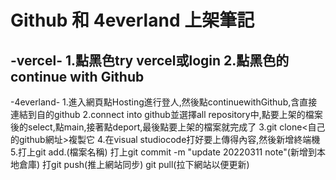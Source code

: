 # Github 和 4everland 上架筆記
-vercel-
1.點黑色try vercel或login
2.點黑色的continue with Github
--------------------------------------
-4everland-
1.進入網頁點Hosting進行登人,然後點continuewithGithub,含直接連結到自的github
2.connect into github並選擇all repository中,點要上架的檔案後的select,點main,接著點deport,最後點要上架的檔案就完成了
3.git clone<自己的github網址>複製它
4.在visual studiocode打好要上傳得內容,然後新增終端機
5.打上git add.(檔案名稱)
  打上git commit -m "update 20220311 note"(新增到本地倉庫)
  打git push(推上網站同步)
    git pull(拉下網站以便更新)